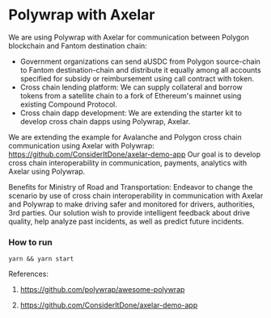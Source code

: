 # Polywrap with Axelar 

We are using Polywrap with Axelar for communication between Polygon blockchain and Fantom destination chain: 
- Government organizations can send aUSDC from Polygon source-chain to Fantom destination-chain and distribute it equally among all accounts specified for subsidy or reimbursement using call contract with token.
- Cross chain lending platform: We can supply collateral and borrow tokens from a satellite chain to a fork of Ethereum's mainnet using existing Compound Protocol.
- Cross chain dapp development: We are extending the starter kit to develop cross chain dapps using Polywrap, Axelar.

We are extending the example for Avalanche and Polygon cross chain communication using Axelar with Polywrap: https://github.com/ConsiderItDone/axelar-demo-app
Our goal is to develop cross chain interoperability in communication, payments, analytics with Axelar using Polywrap. 

Benefits for Ministry of Road and Transportation: Endeavor to change the scenario by use of cross chain interoperability in communication with Axelar and Polywrap to make driving safer and monitored for drivers, authorities, 3rd parties. Our solution wish to provide intelligent feedback about drive quality, help analyze past incidents, as well as predict future incidents.



### How to run
`yarn && yarn start`

References:

1. https://github.com/polywrap/awesome-polywrap

2. https://github.com/ConsiderItDone/axelar-demo-app
